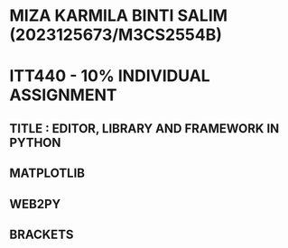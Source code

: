 # MIZA KARMILA BINTI SALIM (2023125673/M3CS2554B)

# ITT440 - 10% INDIVIDUAL ASSIGNMENT


## TITLE : EDITOR, LIBRARY AND FRAMEWORK IN PYTHON


## MATPLOTLIB


## WEB2PY


## BRACKETS


